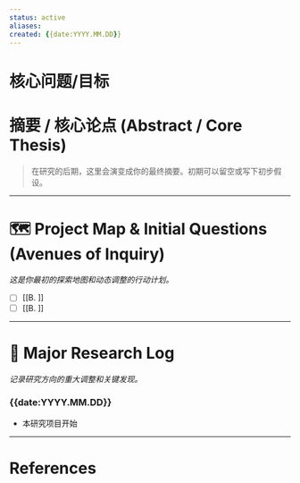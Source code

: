 ```yaml
---
status: active
aliases: 
created: {{date:YYYY.MM.DD}}
---
```

# 核心问题/目标


# 摘要 / 核心论点 (Abstract / Core Thesis)
> 在研究的后期，这里会演变成你的最终摘要。初期可以留空或写下初步假设。

---
# 🗺️ Project Map & Initial Questions (Avenues of Inquiry)
*这是你最初的探索地图和动态调整的行动计划。*

- [ ] [[B. ]]
- [ ] [[B. ]]

---

# 📜 Major Research Log
*记录研究方向的重大调整和关键发现。*

### {{date:YYYY.MM.DD}}
- 本研究项目开始

---
# References
[^1]: 